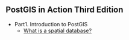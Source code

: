 ## PostGIS in Action Third Edition
- Part1. Introduction to PostGIS
	- [What is a spatial database?](chapter1.md)